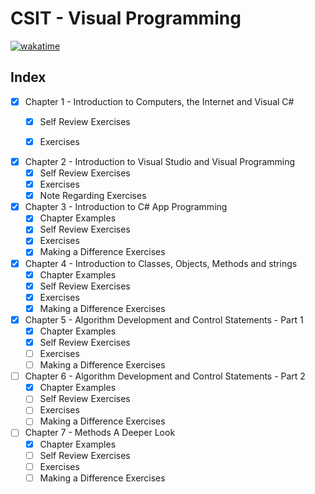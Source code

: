 # CSIT - Visual Programming

[![wakatime](https://wakatime.com/badge/github/karsterr/CSIT-Visual-Programming.svg)](https://wakatime.com/badge/github/karsterr/CSIT-Visual-Programming)

## **Index**

- [x] Chapter 1 - Introduction to Computers, the Internet and Visual C#
    - [x] Self Review Exercises
    - [x] Exercises


- [x] Chapter 2 - Introduction to Visual Studio and Visual Programming
    - [x] Self Review Exercises
    - [x] Exercises
    - [x] Note Regarding Exercises

- [x] Chapter 3 - Introduction to C# App Programming
    - [x] Chapter Examples
    - [x] Self Review Exercises
    - [x] Exercises
    - [x] Making a Difference Exercises

- [x] Chapter 4 - Introduction to Classes, Objects, Methods and strings
    - [x] Chapter Examples
    - [x] Self Review Exercises
    - [x] Exercises
    - [x] Making a Difference Exercises

- [x] Chapter 5 - Algorithm Development and Control Statements - Part 1
    - [x] Chapter Examples
    - [x] Self Review Exercises
    - [ ] Exercises
    - [ ] Making a Difference Exercises

- [ ] Chapter 6 - Algorithm Development and Control Statements - Part 2
    - [x] Chapter Examples
    - [ ] Self Review Exercises
    - [ ] Exercises
    - [ ] Making a Difference Exercises

- [ ] Chapter 7 - Methods A Deeper Look
    - [x] Chapter Examples
    - [ ] Self Review Exercises
    - [ ] Exercises
    - [ ] Making a Difference Exercises
